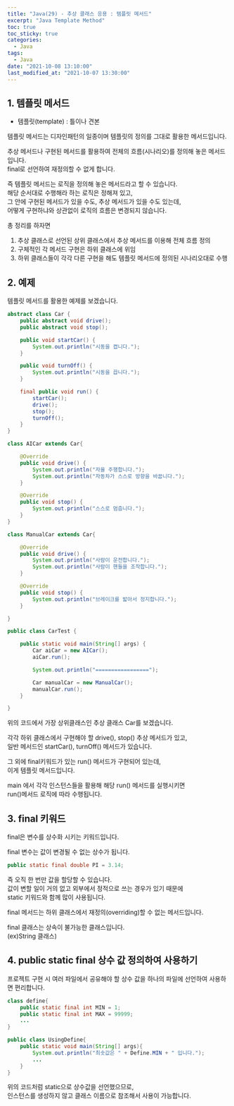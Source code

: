 ```yaml
---
title: "Java(29) - 추상 클래스 응용 : 템플릿 메서드"
excerpt: "Java Template Method"
toc: true
toc_sticky: true
categories:
  - Java
tags:
  - Java
date: "2021-10-08 13:10:00"
last_modified_at: "2021-10-07 13:30:00"
---
```


## 1. 템플릿 메서드

- 템플릿(template) : 틀이나 견본

템플릿 메서드는 디자인패턴의 일종이며 템플릿의 정의를 그대로 활용한 메서드입니다.<br/>

추상 메서드나 구현된 메서드를 활용하여 전체의 흐름(시나리오)를 정의해 놓은 메서드입니다.<br/>
final로 선언하여 재정의할 수 없게 합니다.<br/>

즉 템플릿 메서드는 로직을 정의해 놓은 메서드라고 할 수 있습니다.<br/>
해당 순서대로 수행해라 하는 로직은 정해져 있고,<br/>
그 안에 구현된 메서드가 있을 수도, 추상 메서드가 있을 수도 있는데,<br/>
어떻게 구현하냐와 상관없이 로직의 흐름은 변경되지 않습니다.<br/>

총 정리를 하자면<br/>

1. 추상 클래스로 선언된 상위 클래스에서 추상 메서드를 이용해 전체 흐름 정의
2. 구체적인 각 메서드 구현은 하위 클래스에 위임
3. 하위 클래스들이 각각 다른 구현을 해도 템플릿 메서드에 정의된 시나리오대로 수행

## 2. 예제

템플릿 메서드를 활용한 예제를 보겠습니다.<br/>

```java
abstract class Car {
	public abstract void drive();
	public abstract void stop();

	public void startCar() {
		System.out.println("시동을 켭니다.");
	}

	public void turnOff() {
		System.out.println("시동을 끕니다.");
	}

	final public void run() {
		startCar();
		drive();
		stop();
		turnOff();
	}
}

class AICar extends Car{

	@Override
	public void drive() {
		System.out.println("자율 주행합니다.");
		System.out.println("자동차가 스스로 방향을 바꿉니다.");
	}

	@Override
	public void stop() {
		System.out.println("스스로 멈춥니다.");
	}
}

class ManualCar extends Car{

	@Override
	public void drive() {
		System.out.println("사람이 운전합니다.");
		System.out.println("사람이 핸들을 조작합니다.");
	}

	@Override
	public void stop() {
		System.out.println("브레이크를 밟아서 정지합니다.");
	}

}

public class CarTest {

	public static void main(String[] args) {
		Car aiCar = new AICar();
		aiCar.run();

		System.out.println("=================");

		Car manualCar = new ManualCar();
		manualCar.run();
	}

}
```

위의 코드에서 가장 상위클래스인 추상 클래스 Car를 보겠습니다.<br/>

각각 하위 클래스에서 구현해야 할 drive(), stop() 추상 메서드가 있고,<br/>
일반 메서드인 startCar(), turnOff() 메서드가 있습니다.<br/>

그 외에 final키워드가 있는 run() 메서드가 구현되어 있는데,<br/>
이게 템플릿 메서드입니다.<br/>

main 에서 각각 인스턴스들을 활용해 해당 run() 메서드를 실행시키면<br/>
run()메서드 로직에 따라 수행됩니다.<br/>

## 3. final 키워드

final은 변수를 상수화 시키는 키워드입니다.<br/>

final 변수는 값이 변경될 수 없는 상수가 됩니다.<br/>

```java
public static final double PI = 3.14;
```

즉 오직 한 번만 값을 할당할 수 있습니다.<br/>
값이 변할 일이 거의 없고 외부에서 정적으로 쓰는 경우가 있기 때문에<br/>
static 키워드와 함께 많이 사용됩니다.<br/>

final 메서드는 하위 클래스에서 재정의(overriding)할 수 없는 메서드입니다.<br/>

final 클래스는 상속이 불가능한 클래스입니다.<br/>
(ex)String 클래스)

## 4. public static final 상수 값 정의하여 사용하기

프로젝트 구현 시 여러 파일에서 공유해야 할 상수 값을 하나의 파일에 선언하여 사용하면 편리합니다.<br/>

```java
class define{
    public static final int MIN = 1;
    public static final int MAX = 99999;
    ...
}

public class UsingDefine{
    public static void main(String[] args){
        System.out.println("최솟값은 " + Define.MIN + " 입니다.");
        ...
    }
}
```

위의 코드처럼 static으로 상수값을 선언했으므로,<br/>
인스턴스를 생성하지 않고 클래스 이름으로 참조해서 사용이 가능합니다.<br/>

